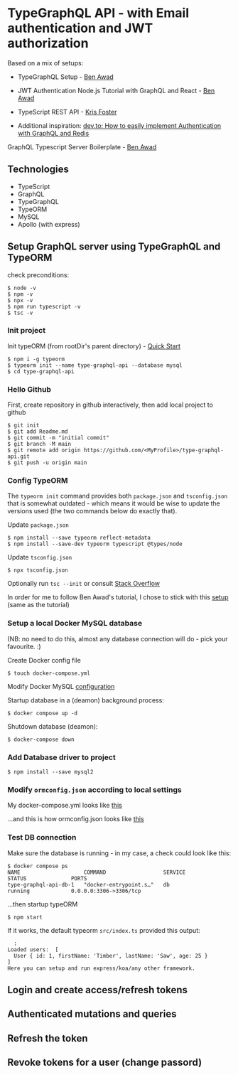 # TypeGraphQL API - with Email authentication and JWT authorization

Based on a mix of setups:
* TypeGraphQL Setup - [Ben Awad](https://www.youtube.com/watch?v=8yZImm2A1KE&list=PLN3n1USn4xlma1bBu3Tloe4NyYn9Ko8Gs)

* JWT Authentication Node.js Tutorial with GraphQL and React - [Ben Awad](https://www.youtube.com/watch?v=25GS0MLT8JU)

* TypeScript REST API - [Kris Foster](https://www.youtube.com/playlist?list=PLdk2EmelRVLpIdCFolrwdLhCTHyeefU6W)

* Additional inspiration: [dev.to: How to easily implement Authentication with GraphQL and Redis](https://dev.to/lastnameswayne/how-to-implement-authentication-with-graphql-and-redis-1k1b)


GraphQL Typescript Server Boilerplate - [Ben Awad](https://www.youtube.com/playlist?list=PLN3n1USn4xlky9uj6wOhfsPez7KZOqm2V)


## Technologies
* TypeScript
* GraphQL
* TypeGraphQL
* TypeORM
* MySQL
* Apollo (with express)



## Setup GraphQL server using TypeGraphQL and TypeORM

check preconditions:
```
$ node -v
$ npm -v
$ npx -v
$ npm run typescript -v
$ tsc -v
```

### Init project
Init typeORM (from rootDir's parent directory) - [Quick Start](https://typeorm.io/#undefined/quick-start)
```
$ npm i -g typeorm
$ typeorm init --name type-graphql-api --database mysql
$ cd type-graphql-api
```

### Hello Github
First, create repository in github interactively, then add local project to github
```
$ git init
$ git add Readme.md
$ git commit -m "initial commit"
$ git branch -M main
$ git remote add origin https://github.com/<MyProfile>/type-graphql-api.git
$ git push -u origin main
```

### Config TypeORM
The `typeorm init` command provides both `package.json` and `tsconfig.json` that is somewhat outdated - which means it would be wise to update the versions used (the two commands below do exactly that).

Update `package.json`
```
$ npm install --save typeorm reflect-metadata
$ npm install --save-dev typeorm typescript @types/node
```

Update `tsconfig.json`
```
$ npx tsconfig.json
```
Optionally run `tsc --init` or consult [Stack Overflow](https://stackoverflow.com/questions/36916989/how-can-i-generate-a-tsconfig-json-file)

In order for me to follow Ben Awad's tutorial, I chose to stick with this [setup](https://github.com/jlmantov/type-graphql-api/blob/main/tsconfig.json) (same as the tutorial)



### Setup a local Docker MySQL database
(NB: no need to do this, almost any database connection will do - pick your favourite. :)

Create Docker config file
```
$ touch docker-compose.yml
```

Modify Docker MySQL [configuration](https://medium.com/@chrischuck35/how-to-create-a-mysql-instance-with-docker-compose-1598f3cc1bee)

Startup database in a (deamon) background process:
```
$ docker compose up -d
```
Shutdown database (deamon):
```
$ docker-compose down
```

### Add Database driver to project
```
$ npm install --save mysql2
```

### Modify `ormconfig.json` according to local settings
My docker-compose.yml looks like [this](https://github.com/jlmantov/type-graphql-api/blob/main/docker-compose.yml)

...and this is how ormconfig.json looks like [this](https://github.com/jlmantov/type-graphql-api/blob/main/ormconfig.json)



### Test DB connection
Make sure the database is running - in my case, a check could look like this:
```
$ docker compose ps
NAME                    COMMAND                  SERVICE             STATUS              PORTS
type-graphql-api-db-1   "docker-entrypoint.s…"   db                  running             0.0.0.0:3306->3306/tcp
```
...then startup typeORM
```
$ npm start
```
If it works, the default typeorm `src/index.ts` provided this output:
```
  :
Loaded users:  [
  User { id: 1, firstName: 'Timber', lastName: 'Saw', age: 25 }
]
Here you can setup and run express/koa/any other framework.
```


## Login and create access/refresh tokens


## Authenticated mutations and queries


## Refresh the token


## Revoke tokens for a user (change passord)



